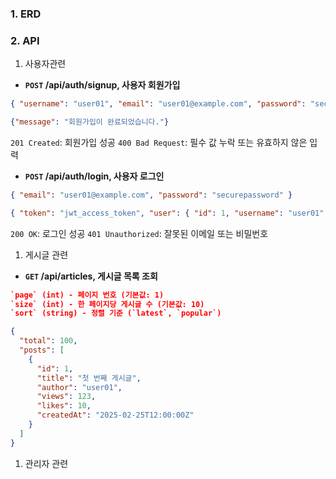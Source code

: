 ### 1. ERD
### 2. API
1. 사용자관련
- **`POST` /api/auth/signup, 사용자 회원가입**
```json
{ "username": "user01", "email": "user01@example.com", "password": "securepassword" }
```
```json
{"message": "회원가입이 완료되었습니다."}
```
`201 Created`: 회원가입 성공
`400 Bad Request`: 필수 값 누락 또는 유효하지 않은 입력

- **`POST` /api/auth/login, 사용자 로그인**
```json
{ "email": "user01@example.com", "password": "securepassword" }
```
```json
{ "token": "jwt_access_token", "user": { "id": 1, "username": "user01", "email": "user01@example.com" } }
```
`200 OK`: 로그인 성공
`401 Unauthorized`: 잘못된 이메일 또는 비밀번호

1. 게시글 관련
- **`GET` /api/articles, 게시글 목록 조회**
```json
`page` (int) - 페이지 번호 (기본값: 1)
`size` (int) - 한 페이지당 게시글 수 (기본값: 10)
`sort` (string) - 정렬 기준 (`latest`, `popular`)
```
```json
{
  "total": 100,
  "posts": [
    {
      "id": 1,
      "title": "첫 번째 게시글",
      "author": "user01",
      "views": 123,
      "likes": 10,
      "createdAt": "2025-02-25T12:00:00Z"
    }
  ]
}
```
1. 관리자 관련
```json
```
```json

```